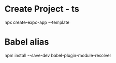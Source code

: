# Create Project - ts
npx create-expo-app --template

# Babel alias
npm install --save-dev babel-plugin-module-resolver